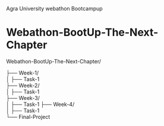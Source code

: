 Agra University webathon Bootcampup 
# Webathon-BootUp-The-Next-Chapter

Webathon-BootUp-The-Next-Chapter/

├── Week-1/  
│   ├── Task-1  
├── Week-2/  
│   ├── Task-1  
├── Week-3/  
│   ├── Task-1 
├── Week-4/  
│   ├── Task-1  
└── Final-Project
